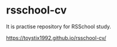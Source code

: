 # rsschool-cv
It is practise repository for RSSchool study.

https://toystix1992.github.io/rsschool-cv/
